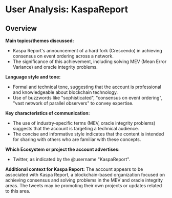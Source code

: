 # User Analysis: KaspaReport

## Overview

**Main topics/themes discussed:**
- Kaspa Report's announcement of a hard fork (Crescendo) in achieving consensus on event ordering across a network.
- The significance of this achievement, including solving MEV (Mean Error Variance) and oracle integrity problems.

**Language style and tone:**
- Formal and technical tone, suggesting that the account is professional and knowledgeable about blockchain technology.
- Use of buzzwords like "sophisticated", "consensus on event ordering", "vast network of parallel observers" to convey expertise.

**Key characteristics of communication:**
- The use of industry-specific terms (MEV, oracle integrity problems) suggests that the account is targeting a technical audience.
- The concise and informative style indicates that the content is intended for sharing with others who are familiar with these concepts.

**Which Ecosystem or project the account advertises:**
- Twitter, as indicated by the @username "KaspaReport".

**Additional context for Kaspa Report:**
The account appears to be associated with Kaspa Report, a blockchain-based organization focused on achieving consensus and solving problems in the MEV and oracle integrity areas. The tweets may be promoting their own projects or updates related to this area.